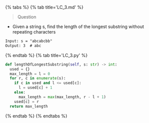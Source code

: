 {% tabs %}
{% tab title='LC_3.md' %}

> Question

* Given a string s, find the length of the longest substring without repeating characters

```txt
Input: s = "abcabcbb"
Output: 3  # abc
```

{% endtab %}
{% tab title='LC_3.py' %}

```py
def lengthOfLongestSubstring(self, s: str) -> int:
  used = {}
  max_length = l = 0
  for r, c in enumerate(s):
    if c in used and l <= used[c]:
      l = used[c] + 1
    else:
      max_length = max(max_length, r - l + 1)
    used[c] = r
  return max_length
```

{% endtab %}
{% endtabs %}
